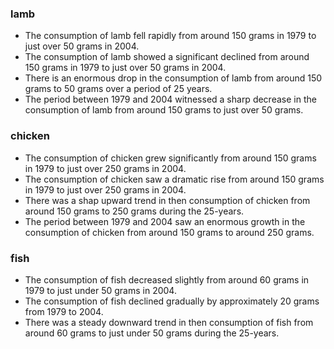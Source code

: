 ### lamb
- The consumption of lamb fell rapidly from around 150 grams in 1979 to just over 50 grams in 2004.
- The consumption of lamb showed a significant declined from around 150 grams in 1979 to just over 50 grams in 2004.
- There is an enormous drop in the consumption of lamb from around 150 grams to 50 grams over a period of 25 years.
- The period between 1979 and 2004 witnessed a sharp decrease in the consumption of lamb from around 150 grams to just over 50 grams.

### chicken
- The consumption of chicken grew significantly from around 150 grams in 1979 to just over 250 grams in 2004.
- The consumption of chicken saw a dramatic rise from around 150 grams in 1979 to just over 250 grams in 2004.
- There was a shap upward trend in then consumption of chicken from around 150 grams to 250 grams during the 25-years.
-  The period between 1979 and 2004 saw an enormous growth in the consumption of chicken from around 150 grams to around 250 grams.

### fish
- The consumption of fish decreased slightly from around 60 grams in 1979 to just under 50 grams in 2004.
- The consumption of fish declined gradually by approximately 20 grams from 1979 to 2004.
- There was a steady downward trend in then consumption of fish from around 60 grams to just under 50 grams during the 25-years.